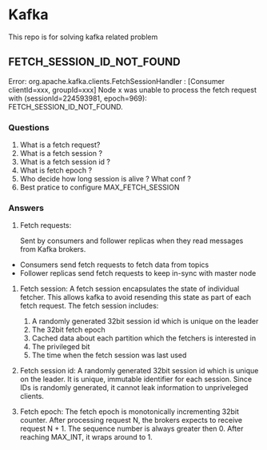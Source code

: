 # Kafka
This repo is for solving kafka related problem
## FETCH_SESSION_ID_NOT_FOUND
Error:  org.apache.kafka.clients.FetchSessionHandler : [Consumer clientId=xxx, groupId=xxx] Node x was unable to process the fetch request with (sessionId=224593981, epoch=969): FETCH_SESSION_ID_NOT_FOUND.
### Questions
1. What is a fetch request?
1. What is a fetch session ?
1. What is a fetch session id ?
1. What is fetch epoch ?
3. Who decide how long session is alive ? What conf ?
4. Best pratice to configure MAX_FETCH_SESSION

### Answers
1. Fetch requests:

    Sent by consumers and follower replicas when they read messages from Kafka
brokers. 
* Consumers send fetch requests to fetch data from topics
* Follower replicas send fetch requests to keep in-sync with master node
  
1. Fetch session: 
    A fetch session encapsulates the state of individual fetcher. This allows kafka to avoid resending this state as part of each fetch request.
    The fetch session includes: 
    1. A randomly generated 32bit session id which is unique on the leader
    2. The 32bit fetch epoch
    3. Cached data about each partition which the fetchers is interested in
    4. The privileged bit
    5. The time when the fetch session was last used

1. Fetch session id:
    A randomly generated 32bit session id which is unique on the leader. It is unique, immutable identifier for each session.
    Since IDs is randomly generated, it cannot leak information to unpriveleged clients.
1. Fetch epoch: 
    The fetch epoch is monotonically incrementing 32bit counter. After processing request N, the brokers expects to receive request N + 1.
    The sequence number is always greater then 0. After reaching MAX_INT, it wraps around to 1.
